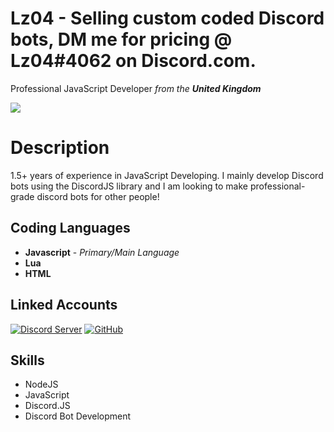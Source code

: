 # Lz04 - Selling custom coded Discord bots, DM me for pricing @ Lz04#4062 on Discord.com.

Professional JavaScript Developer _from the **United Kingdom**_

<img src="https://github-readme-stats.vercel.app/api/top-langs/?username=Lz0408&layout=compact&hide_border=true&theme=dark">

# Description

1.5+ years of experience in JavaScript Developing. I mainly develop Discord bots using the DiscordJS library and I am looking to make professional-grade discord bots for other people!

## Coding Languages

* **Javascript**  - *Primary/Main Language*
* **Lua**
* **HTML**

## Linked Accounts

[![Discord Server](https://img.icons8.com/fluent/48/000000/discord-new-logo.png)](https://discord.com/invite/DeAHsPN/)
[![GitHub](https://img.icons8.com/fluent/48/000000/github.png)](https://github.com/lz0408/)

## Skills

* NodeJS
* JavaScript
* Discord.JS
* Discord Bot Development
